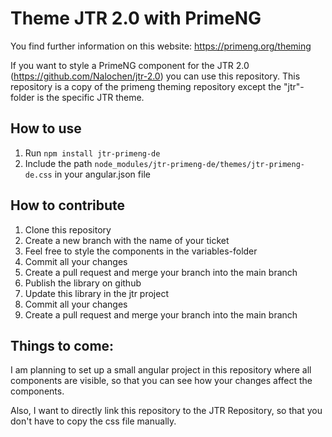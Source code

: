 # Theme JTR 2.0 with PrimeNG

You find further information on this website: https://primeng.org/theming

If you want to style a PrimeNG component for the JTR 2.0 (https://github.com/Nalochen/jtr-2.0) you can use this repository.
This repository is a copy of the primeng theming repository except the "jtr"-folder is the specific JTR theme.

## How to use
1. Run `npm install jtr-primeng-de`
2. Include the path `node_modules/jtr-primeng-de/themes/jtr-primeng-de.css` in your angular.json file

## How to contribute
1. Clone this repository
2. Create a new branch with the name of your ticket
3. Feel free to style the components in the variables-folder
4. Commit all your changes
5. Create a pull request and merge your branch into the main branch
6. Publish the library on github
7. Update this library in the jtr project
8. Commit all your changes
9. Create a pull request and merge your branch into the main branch

## Things to come:

I am planning to set up a small angular project in this repository where all components are visible, 
so that you can see how your changes affect the components.

Also, I want to directly link this repository to the JTR Repository, so that you don't have to copy the css file manually.
